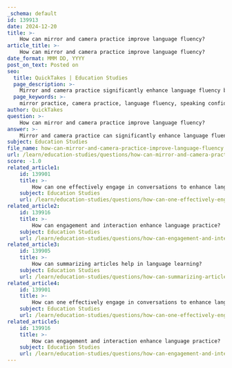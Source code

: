 ```yaml
---
_schema: default
id: 139913
date: 2024-12-20
title: >-
    How can mirror and camera practice improve language fluency?
article_title: >-
    How can mirror and camera practice improve language fluency?
date_format: MMM DD, YYYY
post_on_text: Posted on
seo:
  title: QuickTakes | Education Studies
  page_description: >-
    Mirror and camera practice significantly enhance language fluency by promoting speaking confidence, improving communication skills, refining pronunciation and articulation, mastering conversations, enabling reflective learning through recording, and making the learning process more interactive.
  page_keywords: >-
    mirror practice, camera practice, language fluency, speaking confidence, communication skills, pronunciation, articulation, conversation practice, self-awareness, body language, video recording, language learning, engagement, interactive learning
author: QuickTakes
question: >-
    How can mirror and camera practice improve language fluency?
answer: >-
    Mirror and camera practice can significantly enhance language fluency through several key mechanisms:\n\n1. **Enhanced Speaking Confidence**: Regular practice in front of a mirror allows learners to cultivate speaking confidence. This non-judgmental space enables individuals to focus on their pronunciation, intonation, and overall fluency without the fear of external judgment. By observing themselves, learners can become more comfortable with their speaking abilities.\n\n2. **Improved Communication Skills**: Mirror practice promotes self-awareness by allowing learners to observe their facial expressions, gestures, and body language. This self-observation helps in refining communication skills, making it easier to convey messages effectively in real conversations.\n\n3. **Pronunciation and Articulation**: Using a mirror while practicing pronunciation helps learners observe their mouth movements. By watching how their lips and tongue move, they can make necessary adjustments to improve their pronunciation. For instance, learners can choose challenging sounds or words, say them slowly while watching their movements, and compare them with those of native speakers through online videos.\n\n4. **Mastering Conversations**: Practicing in front of a mirror allows learners to rehearse conversations. This preparation helps refine not only their pronunciation but also their body language and overall presentation, making them better equipped for real-life interactions.\n\n5. **Recording and Reviewing**: Utilizing a camera to record oneself speaking can provide valuable feedback. Learners can review their recordings to identify areas for improvement, such as pronunciation, pacing, and body language. This reflective practice can lead to significant gains in fluency over time.\n\n6. **Engagement and Interaction**: Engaging in mirror and camera practice can make language learning more interactive. By speaking about various topics, learners can simulate conversations, which enhances their ability to think and respond in the target language.\n\nIn summary, mirror and camera practice serves as a powerful tool for language learners, fostering confidence, improving pronunciation, and enhancing overall communication skills. By incorporating these practices into their daily routines, learners can make substantial progress in their language fluency.
subject: Education Studies
file_name: how-can-mirror-and-camera-practice-improve-language-fluency.md
url: /learn/education-studies/questions/how-can-mirror-and-camera-practice-improve-language-fluency
score: -1.0
related_article1:
    id: 139901
    title: >-
        How can one effectively engage in conversations to enhance language skills?
    subject: Education Studies
    url: /learn/education-studies/questions/how-can-one-effectively-engage-in-conversations-to-enhance-language-skills
related_article2:
    id: 139916
    title: >-
        How can engagement and interaction enhance language practice?
    subject: Education Studies
    url: /learn/education-studies/questions/how-can-engagement-and-interaction-enhance-language-practice
related_article3:
    id: 139905
    title: >-
        How can summarizing articles help in language learning?
    subject: Education Studies
    url: /learn/education-studies/questions/how-can-summarizing-articles-help-in-language-learning
related_article4:
    id: 139901
    title: >-
        How can one effectively engage in conversations to enhance language skills?
    subject: Education Studies
    url: /learn/education-studies/questions/how-can-one-effectively-engage-in-conversations-to-enhance-language-skills
related_article5:
    id: 139916
    title: >-
        How can engagement and interaction enhance language practice?
    subject: Education Studies
    url: /learn/education-studies/questions/how-can-engagement-and-interaction-enhance-language-practice
---
```


&nbsp;